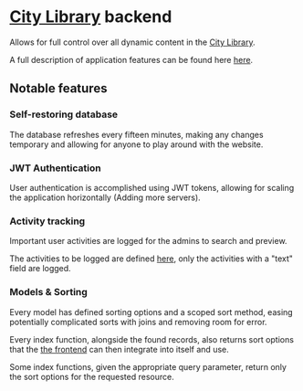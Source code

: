 # [City Library](https://dszkzv3o6c2jj.cloudfront.net) backend

Allows for full control over all dynamic content in the [City Library](https://dszkzv3o6c2jj.cloudfront.net).

A full description of application features can be found here [here](https://dszkzv3o6c2jj.cloudfront.net/documentation.pdf).

## Notable features

### Self-restoring database

The database refreshes every fifteen minutes, making any changes temporary and allowing for anyone to play around with the website.

### JWT Authentication

User authentication is accomplished using JWT tokens, allowing for scaling the application horizontally (Adding more servers).

### Activity tracking

Important user activities are logged for the admins to search and preview.

The activities to be logged are defined [here](https://github.com/techbabette/libraryBackend/blob/dev/application/storage/json/routeMap.json), only the activities with a "text" field are logged.

### Models & Sorting

Every model has defined sorting options and a scoped sort method, easing potentially complicated sorts with joins and removing room for error.

Every index function, alongside the found records, also returns sort options that the [the frontend](https://github.com/techbabette/LibraryFrontend) can then integrate into itself and use.

Some index functions, given the appropriate query parameter, return only the sort options for the requested resource.
